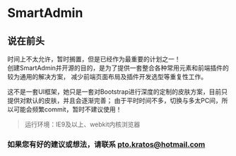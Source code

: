 # SmartAdmin
## 说在前头 
时间上不太允许，暂时搁置，但是已经作为最重要的计划之一！         
创建SmartAdmin并开源的目的，是为了提供一套整合各种常用元素和前端插件的较为通用的解决方案，
减少前端页面布局及插件开发选型等重复性工作。
   
这不是一套UI框架，她只是一套对Bootstrap进行深度的定制的皮肤方案，目前只提供对默认的皮肤，并且会逐渐完善；
由于平时时间不多，切换与多太PC间，所以可能会频繁commit，暂时不建议使用！
>运行环境：IE9及以上、webkit内核浏览器
### 如果您有好的建议或想法，请联系 pto.kratos@hotmail.com
